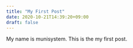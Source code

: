```yaml
---
title: "My First Post"
date: 2020-10-21T14:39:20+09:00
draft: false
---
```


My name is munisystem. This is the my first post.
